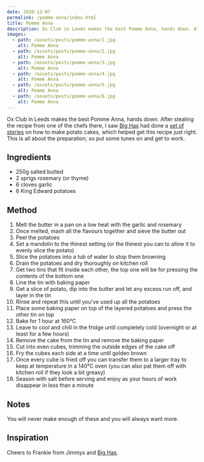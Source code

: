 ```yaml
---
date: 2020-12-07
permalink: /pomme-anna/index.html
title: Pomme Anna
description: Ox Club in Leeds makes the best Pomme Anna, hands down. After stealing the recipe from one of the chefs there, I saw Big Has had done a set of stories on how to make potato cakes, which helped get this recipe just right.
images:
  - path: /assets/posts/pomme-anna/1.jpg
    alt: Pomme Anna
  - path: /assets/posts/pomme-anna/2.jpg
    alt: Pomme Anna
  - path: /assets/posts/pomme-anna/3.jpg
    alt: Pomme Anna
  - path: /assets/posts/pomme-anna/4.jpg
    alt: Pomme Anna
  - path: /assets/posts/pomme-anna/5.jpg
    alt: Pomme Anna
  - path: /assets/posts/pomme-anna/6.jpg
    alt: Pomme Anna
---
```


Ox Club in Leeds makes the best Pomme Anna, hands down. After stealing the recipe from one of the chefs there, I saw [Big Has](https://www.instagram.com/bighas___/) had done a [set of stories](https://www.instagram.com/stories/highlights/17885818246801864/) on how to make potato cakes, which helped get this recipe just right. This is all about the preparation, so put some tunes on and get to work.

## Ingredients

* 250g salted butted
* 2 sprigs rosemary (or thyme)
* 6 cloves garlic
* 6 King Edward potatoes

## Method

1. Melt the butter in a pan on a low heat with the garlic and rosemary
1. Once melted, mash all the flavours together and sieve the butter out
1. Peel the potatoes
1. Set a mandolin to the thinest setting (or the thinest you can to allow it to evenly slice the potato)
1. Slice the potatoes into a tub of water to stop them browning
1. Drain the potatoes and dry thoroughly on kitchen roll
1. Get two tins that fit inside each other, the top one will be for pressing the contents of the bottom one
1. Line the tin with baking paper
1. Get a slice of potato, dip into the butter and let any excess run off, and layer in the tin
1. Rinse and repeat this until you've used up all the potatoes
1. Place some baking paper on top of the layered potatoes and press the other tin on top
1. Bake for 1 hour at 160°C
1. Leave to cool and chill in the fridge until completely cold (overnight or at least for a few hours)
1. Remove the cake from the tin and remove the baking paper
1. Cut into even cubes, trimming the outside edges of the cake off
1. Fry the cubes each side at a time until golden brown
1. Once every cube is fried off you can transfer them to a larger tray to keep at temperature in a 140°C oven (you can also pat them off with kitchen roll if they look a bit greasy)
1. Season with salt before serving and enjoy as your hours of work disappear in less than a minute

## Notes

You will never make enough of these and you will always want more.

## Inspiration

Cheers to Frankie from Jimmys and [Big Has](https://www.instagram.com/bighas___/).

